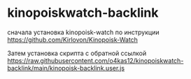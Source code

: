 # kinopoiskwatch-backlink

сначала установка kinopoisk-watch по инструкции https://github.com/Kirlovon/Kinopoisk-Watch

Затем установка скрипта с обратной ссылкой
https://raw.githubusercontent.com/o4kas12/kinopoiskwatch-backlink/main/kinopoisk-backlink.user.js
